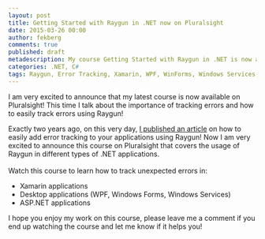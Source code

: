 ```yaml
---
layout: post
title: Getting Started with Raygun in .NET now on Pluralsight
date: 2015-03-26 00:00
author: fekberg
comments: true
published: draft
metadescription: My course Getting Started with Raygun in .NET is now available on Pluralsight!
categories: .NET, C#
tags: Raygun, Error Tracking, Xamarin, WPF, WinForms, Windows Services, TopShelf, C#, CSharp, async, await, asynchronous programming, .NET, dotnet, CSharp 6.0, C# 6, Reflector
---
```

I am very excited to announce that my latest course is now available on Pluralsight! This time I talk about the importance of tracking errors and how to easily track errors using Raygun!

<img src="http://raygun.io/images/robots/homeRobot_right.png" alt="" style="float: right; margin-left: 10px;">Exactly two years ago, on this very day, [I published an article](http://www.filipekberg.se/2013/03/26/easy-error-tracking-in-your-applications/) on how to easily add error tracking to your applications using Raygun! Now I am very excited to announce this course on Pluralsight that covers the usage of Raygun in different types of .NET applications.<br><br>Watch this course to learn how to track unexpected errors in:
* Xamarin applications
* Desktop applications (WPF, Windows Forms, Windows Services)
* ASP.NET applications

I hope you enjoy my work on this course, please leave me a comment if you end up watching the course and let me know if it helps you!
